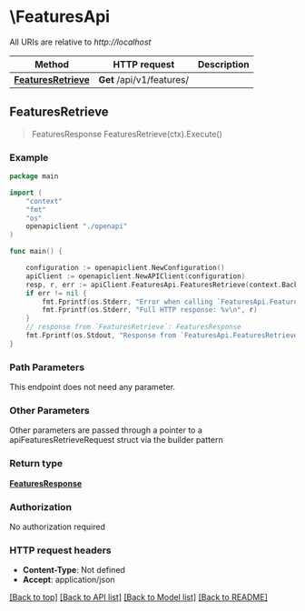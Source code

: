 # \FeaturesApi

All URIs are relative to *http://localhost*

Method | HTTP request | Description
------------- | ------------- | -------------
[**FeaturesRetrieve**](FeaturesApi.md#FeaturesRetrieve) | **Get** /api/v1/features/ | 



## FeaturesRetrieve

> FeaturesResponse FeaturesRetrieve(ctx).Execute()





### Example

```go
package main

import (
    "context"
    "fmt"
    "os"
    openapiclient "./openapi"
)

func main() {

    configuration := openapiclient.NewConfiguration()
    apiClient := openapiclient.NewAPIClient(configuration)
    resp, r, err := apiClient.FeaturesApi.FeaturesRetrieve(context.Background()).Execute()
    if err != nil {
        fmt.Fprintf(os.Stderr, "Error when calling `FeaturesApi.FeaturesRetrieve``: %v\n", err)
        fmt.Fprintf(os.Stderr, "Full HTTP response: %v\n", r)
    }
    // response from `FeaturesRetrieve`: FeaturesResponse
    fmt.Fprintf(os.Stdout, "Response from `FeaturesApi.FeaturesRetrieve`: %v\n", resp)
}
```

### Path Parameters

This endpoint does not need any parameter.

### Other Parameters

Other parameters are passed through a pointer to a apiFeaturesRetrieveRequest struct via the builder pattern


### Return type

[**FeaturesResponse**](FeaturesResponse.md)

### Authorization

No authorization required

### HTTP request headers

- **Content-Type**: Not defined
- **Accept**: application/json

[[Back to top]](#) [[Back to API list]](../README.md#documentation-for-api-endpoints)
[[Back to Model list]](../README.md#documentation-for-models)
[[Back to README]](../README.md)

